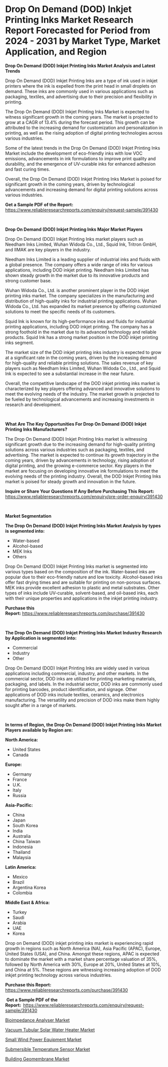 <p><h1>Drop On Demand (DOD) Inkjet Printing Inks Market Research Report Forecasted for Period from 2024 -  2031 by Market Type, Market Application, and Region</h1></p><p><strong>Drop On Demand (DOD) Inkjet Printing Inks Market Analysis and Latest Trends</strong></p>
<p><p>Drop On Demand (DOD) Inkjet Printing Inks are a type of ink used in inkjet printers where the ink is expelled from the print head in small droplets on demand. These inks are commonly used in various applications such as packaging, textiles, and advertising due to their precision and flexibility in printing.</p><p>The Drop On Demand (DOD) Inkjet Printing Inks Market is expected to witness significant growth in the coming years. The market is projected to grow at a CAGR of 13.4% during the forecast period. This growth can be attributed to the increasing demand for customization and personalization in printing, as well as the rising adoption of digital printing technologies across various industries.</p><p>Some of the latest trends in the Drop On Demand (DOD) Inkjet Printing Inks Market include the development of eco-friendly inks with low VOC emissions, advancements in ink formulations to improve print quality and durability, and the emergence of UV-curable inks for enhanced adhesion and fast curing times.</p><p>Overall, the Drop On Demand (DOD) Inkjet Printing Inks Market is poised for significant growth in the coming years, driven by technological advancements and increasing demand for digital printing solutions across various industries.</p></p>
<p><strong>Get a Sample PDF of the Report:&nbsp;</strong> <a href="https://www.reliableresearchreports.com/enquiry/request-sample/391430">https://www.reliableresearchreports.com/enquiry/request-sample/391430</a></p>
<p>&nbsp;</p>
<p><strong>Drop On Demand (DOD) Inkjet Printing Inks Major Market Players</strong></p>
<p><p>Drop On Demand (DOD) Inkjet Printing Inks market players such as Needham Inks Limited, Wuhan Widoda Co., Ltd., Squid Ink, Tritron GmbH, and IIMAK are key players in the industry.</p><p>Needham Inks Limited is a leading supplier of industrial inks and fluids with a global presence. The company offers a wide range of inks for various applications, including DOD inkjet printing. Needham Inks Limited has shown steady growth in the market due to its innovative products and strong customer base.</p><p>Wuhan Widoda Co., Ltd. is another prominent player in the DOD inkjet printing inks market. The company specializes in the manufacturing and distribution of high-quality inks for industrial printing applications. Wuhan Widoda Co., Ltd. has expanded its market presence by offering customized solutions to meet the specific needs of its customers.</p><p>Squid Ink is known for its high-performance inks and fluids for industrial printing applications, including DOD inkjet printing. The company has a strong foothold in the market due to its advanced technology and reliable products. Squid Ink has a strong market position in the DOD inkjet printing inks segment.</p><p>The market size of the DOD inkjet printing inks industry is expected to grow at a significant rate in the coming years, driven by the increasing demand for high-quality and reliable printing solutions. The sales revenue of key players such as Needham Inks Limited, Wuhan Widoda Co., Ltd., and Squid Ink is expected to see a substantial increase in the near future.</p><p>Overall, the competitive landscape of the DOD inkjet printing inks market is characterized by key players offering advanced and innovative solutions to meet the evolving needs of the industry. The market growth is projected to be fueled by technological advancements and increasing investments in research and development.</p></p>
<p>&nbsp;</p>
<p><strong>What Are The Key Opportunities For Drop On Demand (DOD) Inkjet Printing Inks Manufacturers?</strong></p>
<p><p>The Drop On Demand (DOD) Inkjet Printing Inks market is witnessing significant growth due to the increasing demand for high-quality printing solutions across various industries such as packaging, textiles, and advertising. The market is expected to continue its growth trajectory in the coming years, driven by advancements in technology, rising adoption of digital printing, and the growing e-commerce sector. Key players in the market are focusing on developing innovative ink formulations to meet the evolving needs of the printing industry. Overall, the DOD Inkjet Printing Inks market is poised for steady growth and innovation in the future.</p></p>
<p><strong>Inquire or Share Your Questions If Any Before Purchasing This Report:</strong> <a href="https://www.reliableresearchreports.com/enquiry/pre-order-enquiry/391430">https://www.reliableresearchreports.com/enquiry/pre-order-enquiry/391430</a></p>
<p>&nbsp;</p>
<p><strong>Market Segmentation</strong></p>
<p><strong>The Drop On Demand (DOD) Inkjet Printing Inks Market Analysis by types is segmented into:</strong></p>
<p><ul><li>Water-based</li><li>Alcohol-based</li><li>MEK Inks</li><li>Others</li></ul></p>
<p><p>Drop On Demand (DOD) Inkjet Printing Inks market is segmented into various types based on the composition of the ink. Water-based inks are popular due to their eco-friendly nature and low toxicity. Alcohol-based inks offer fast drying times and are suitable for printing on non-porous surfaces. MEK inks provide excellent adhesion to plastic and metal substrates. Other types of inks include UV-curable, solvent-based, and oil-based inks, each with their unique properties and applications in the inkjet printing industry.</p></p>
<p><strong>Purchase this Report:&nbsp;</strong><a href="https://www.reliableresearchreports.com/purchase/391430">https://www.reliableresearchreports.com/purchase/391430</a></p>
<p>&nbsp;</p>
<p><strong>The Drop On Demand (DOD) Inkjet Printing Inks Market Industry Research by Application is segmented into:</strong></p>
<p><ul><li>Commercial</li><li>Industry</li><li>Other</li></ul></p>
<p><p>Drop On Demand (DOD) Inkjet Printing Inks are widely used in various applications including commercial, industry, and other markets. In the commercial sector, DOD inks are utilized for printing marketing materials, packaging, and labels. In the industrial sector, DOD inks are commonly used for printing barcodes, product identification, and signage. Other applications of DOD inks include textiles, ceramics, and electronics manufacturing. The versatility and precision of DOD inks make them highly sought after in a range of markets.</p></p>
<p>&nbsp;</p>
<p><strong>In terms of Region, the Drop On Demand (DOD) Inkjet Printing Inks Market Players available by Region are:</strong></p>
<p>
    <p> <strong> North America: </strong>
        <ul>
            <li>United States</li>
            <li>Canada</li>
        </ul>
        </p> 
    <p> <strong> Europe: </strong>
        <ul>
            <li>Germany</li>
            <li>France</li>
            <li>U.K.</li>
            <li>Italy</li>
            <li>Russia</li>
        </ul>
        </p> 
    <p> <strong> Asia-Pacific: </strong>
        <ul>
            <li>China</li>
            <li>Japan</li>
            <li>South Korea</li>
            <li>India</li>
            <li>Australia</li>
            <li>China Taiwan</li>
            <li>Indonesia</li>
            <li>Thailand</li>
            <li>Malaysia</li>
        </ul>
        </p> 
    <p> <strong> Latin America: </strong>
        <ul>
            <li>Mexico</li>
            <li>Brazil</li>
            <li>Argentina Korea</li>
            <li>Colombia</li>
        </ul>
        </p> 
    <p> <strong> Middle East & Africa: </strong>
        <ul>
            <li>Turkey</li>
            <li>Saudi</li>
            <li>Arabia</li>
            <li>UAE</li>
            <li>Korea</li>
        </ul>
    </p>
    </p>
<p><p>Drop on Demand (DOD) inkjet printing inks market is experiencing rapid growth in regions such as North America (NA), Asia Pacific (APAC), Europe, United States (USA), and China. Amongst these regions, APAC is expected to dominate the market with a market share percentage valuation of 35%, followed by North America with 30%, Europe at 20%, United States at 10%, and China at 5%. These regions are witnessing increasing adoption of DOD inkjet printing technology across various industries.</p></p>
<p><strong>Purchase this Report: </strong><a href="https://www.reliableresearchreports.com/purchase/391430">https://www.reliableresearchreports.com/purchase/391430</a></p>
<p>&nbsp;<strong>Get a Sample PDF of the Report:&nbsp;&nbsp;</strong><a href="https://www.reliableresearchreports.com/enquiry/request-sample/391430">https://www.reliableresearchreports.com/enquiry/request-sample/391430</a></p>
<p><strong></strong></p>
<p><p><a href="https://view.publitas.com/reportprime-1/bioimpedance-analyser-market-offer-valuable-insights-into-market-size-market-share-market-trends-and-projections-spanning-from-2024-to-2031/">Bioimpedance Analyser Market</a></p><p><a href="https://acidic-farm-354.notion.site/Vacuum-Tubular-Solar-Water-Heater-Market-Centers-on-Aspects-such-as-Market-Growth-Market-Share-Mar-b7ee184d0fda4ec095b21d3fb83df931">Vacuum Tubular Solar Water Heater Market</a></p><p><a href="https://acidic-farm-354.notion.site/Decoding-the-Small-Wind-Power-Equipment-Market-A-Deep-Dive-into-the-Latest-Market-Trends-Market-Se-640f8f305d1346d5b2aff1eb2a425de9">Small Wind Power Equipment Market</a></p><p><a href="https://view.publitas.com/reportprime-1/submersible-temperature-sensor-market-size-2024-2031-global-industrial-analysis-key-geographical-regions-market-share-top-key-players-product-types-and-forecast-research-report/">Submersible Temperature Sensor Market</a></p><p><a href="https://glittery-fuchsia-86a.notion.site/Building-Geomembrane-Market-Insights-Market-Players-and-Forecast-Till-2031-a9ab3f43561f4e69bca356b9068d319a">Building Geomembrane Market</a></p></p>